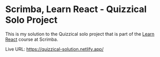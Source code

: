 # Scrimba, Learn React - Quizzical Solo Project
This is my solution to the Quizzical solo project that is part of the [Learn React](https://scrimba.com/learn/learnreact) course at Scrimba.

Live URL: https://quizzical-solution.netlify.app/